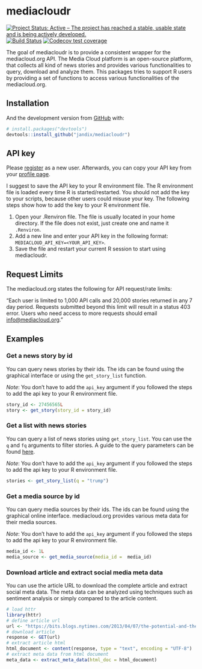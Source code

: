 
<!-- README.md is generated from README.Rmd. Please edit that file -->

# mediacloudr

<!-- badges: start -->

[![Project Status: Active – The project has reached a stable, usable
state and is being actively
developed.](https://www.repostatus.org/badges/latest/active.svg)](https://www.repostatus.org/#active)
[![Build
Status](https://travis-ci.org/jandix/mediacloudr.svg?branch=master)](https://travis-ci.org/jandix/mediacloudr)
[![Codecov test
coverage](https://codecov.io/gh/jandix/mediacloudr/branch/master/graph/badge.svg)](https://codecov.io/gh/jandix/mediacloudr?branch=master)
<!-- badges: end -->

The goal of mediacloudr is to provide a consistent wrapper for the
mediacloud.org API. The Media Cloud platform is an open-source platform,
that collects all kind of news stories and provides various
functionalities to query, download and analyze them. This packages tries
to support R users by providing a set of functions to access various
functionalities of the
mediacloud.org.

## Installation

<!-- You can install the released version of mediacloudr from [CRAN](https://CRAN.R-project.org) with:

``` r
install.packages("mediacloudr")
```
-->

And the development version from [GitHub](https://github.com/) with:

``` r
# install.packages("devtools")
devtools::install_github("jandix/mediacloudr")
```

## API key

Please [register](https://topics.mediacloud.org/#/user/signup) as a new
user. Afterwards, you can copy your API key from your [profile
page](https://topics.mediacloud.org/#/user/profile).

I suggest to save the API key to your R environment file. The R
environment file is loaded every time R is started/restarted. You should
not add the key to your scripts, because other users could misuse your
key. The following steps show how to add the key to your R environment
file.

1.  Open your .Renviron file. The file is usually located in your home
    directory. If the file does not exist, just create one and name it
    `.Renviron`.
2.  Add a new line and enter your API key in the following format:
    `MEDIACLOUD_API_KEY=<YOUR_API_KEY>`.
3.  Save the file and restart your current R session to start using
    mediacloudr.

## Request Limits

The mediacloud.org states the following for API request/rate limits:

“Each user is limited to 1,000 API calls and 20,000 stories returned in
any 7 day period. Requests submitted beyond this limit will result in a
status 403 error. Users who need access to more requests should email
<info@mediacloud.org>.”

## Examples

### Get a news story by id

You can query news stories by their ids. The ids can be found using the
graphical interface or using the `get_story_list` function.

*Note*: You don’t have to add the `api_key` argument if you followed the
steps to add the api key to your R environment file.

``` r
story_id <- 27456565L
story <- get_story(story_id = story_id)
```

### Get a list with news stories

You can query a list of news stories using `get_story_list`. You can use
the `q` and `fq` arguments to filter stories. A guide to the query
parameters can be found
[here](https://mediacloud.org/support/query-guide/).

*Note*: You don’t have to add the `api_key` argument if you followed the
steps to add the api key to your R environment file.

``` r
stories <- get_story_list(q = "trump")
```

### Get a media source by id

You can query media sources by their ids. The ids can be found using the
graphical online interface. mediacloud.org provides various meta data
for their media sources.

*Note*: You don’t have to add the `api_key` argument if you followed the
steps to add the api key to your R environment file.

``` r
media_id <- 1L
media_source <- get_media_source(media_id =  media_id)
```

### Download article and extract social media meta data

You can use the article URL to download the complete article and extract
social meta data. The meta data can be analyzed using techniques such as
sentiment analysis or simply compared to the article content.

``` r
# load httr
library(httr)
# define article url
url <- "https://bits.blogs.nytimes.com/2013/04/07/the-potential-and-the-risks-of-data-science"
# download article
response <- GET(url)
# extract article html
html_document <- content(response, type = "text", encoding = "UTF-8")
# extract meta data from html document
meta_data <- extract_meta_data(html_doc = html_document)
```
